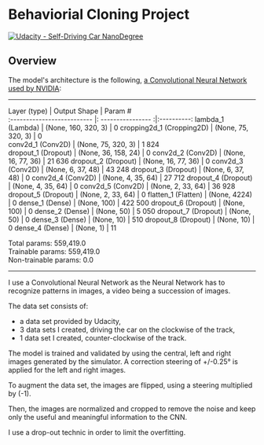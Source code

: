 # Behaviorial Cloning Project

[![Udacity - Self-Driving Car NanoDegree](https://s3.amazonaws.com/udacity-sdc/github/shield-carnd.svg)](http://www.udacity.com/drive)

Overview
---

The model's architecture is the following, [a Convolutional Neural Network used by NVIDIA](https://devblogs.nvidia.com/parallelforall/deep-learning-self-driving-cars/):
_________________________________________________________________

Layer (type)               | Output Shape         | Param #    
:-------------------------- |: ----------------    :|:----------:
lambda_1 (Lambda)          |  (None, 160, 320, 3)  | 0
cropping2d_1 (Cropping2D)  |  (None, 75, 320, 3)   | 0      
conv2d_1 (Conv2D)          |  (None, 75, 320, 3)   | 1 824     
dropout_1 (Dropout)        |  (None, 36, 158, 24)  | 0
conv2d_2 (Conv2D)          |  (None, 16, 77, 36)   | 21 636
dropout_2 (Dropout)        |  (None, 16, 77, 36)   |     0
conv2d_3 (Conv2D)          |  (None, 6, 37, 48)    | 43 248
dropout_3 (Dropout)        |  (None, 6, 37, 48)    |     0
conv2d_4 (Conv2D)          |  (None, 4, 35, 64)    | 27 712
dropout_4 (Dropout)        |  (None, 4, 35, 64)    |     0
conv2d_5 (Conv2D)          |  (None, 2, 33, 64)    | 36 928
dropout_5 (Dropout)        |  (None, 2, 33, 64)    |     0
flatten_1 (Flatten)        |  (None, 4224)         |     0
dense_1 (Dense)            |  (None, 100)          | 422 500
dropout_6 (Dropout)        |  (None, 100)          |     0
dense_2 (Dense)            |  (None, 50)           |   5 050
dropout_7 (Dropout)        |  (None, 50)           |     0
dense_3 (Dense)            |  (None, 10)           |    510
dropout_8 (Dropout)        |  (None, 10)           |     0
dense_4 (Dense)            |  (None, 1)            |     11


Total params: 559,419.0  
Trainable params: 559,419.0  
Non-trainable params: 0.0  
_________________________________________________________________


I use a Convolutional Neural Network as the Neural Network has to recognize patterns in images, a video being a succession of images.

The data set consists of:
- a data set provided by Udacity,
- 3 data sets I created, driving the car on the clockwise of the track,
- 1 data set I created, counter-clockwise of the track.

The model is trained and validated by using the central, left and right images generated by the simulator. A correction steering of +/-0.25° is applied for the left and right images.

To augment the data set, the images are flipped, using a steering multiplied by (-1).

Then, the images are normalized and cropped to remove the noise and keep only the useful and meaningful information to the CNN.

I use a drop-out technic in order to limit the overfitting.

